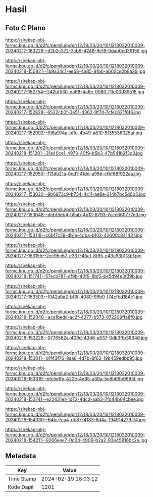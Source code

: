 # Hasil

## Foto C Plano

https://sirekap-obj-formc.kpu.go.id/d2fc/pemilu/pdpr/12/18/03/20/10/1218032010009-20240217-183226--d2b2c372-3cb9-4248-9c16-0dab0cd39156.jpg

https://sirekap-obj-formc.kpu.go.id/d2fc/pemilu/pdpr/12/18/03/20/10/1218032010009-20240218-150821--1b9a34c1-ee68-4a85-91b6-a602ce2b8a29.jpg

https://sirekap-obj-formc.kpu.go.id/d2fc/pemilu/pdpr/12/18/03/20/10/1218032010009-20240217-152754--242bf530-da68-4a6e-9080-f1fe00d39518.jpg

https://sirekap-obj-formc.kpu.go.id/d2fc/pemilu/pdpr/12/18/03/20/10/1218032010009-20240217-152828--6522cb0f-3e51-4362-9f7d-7cfec621f6f6.jpg

https://sirekap-obj-formc.kpu.go.id/d2fc/pemilu/pdpr/12/18/03/20/10/1218032010009-20240217-152902--f96a974a-bffe-4b49-a810-9f35536025af.jpg

https://sirekap-obj-formc.kpu.go.id/d2fc/pemilu/pdpr/12/18/03/20/10/1218032010009-20240218-151201--31a40ce1-4973-40f9-b5b3-47b541b2f3c3.jpg

https://sirekap-obj-formc.kpu.go.id/d2fc/pemilu/pdpr/12/18/03/20/10/1218032010009-20240217-152950--f13db21a-0cd1-4fdd-a96b-cfbf68f922aa.jpg

https://sirekap-obj-formc.kpu.go.id/d2fc/pemilu/pdpr/12/18/03/20/10/1218032010009-20240217-153020--9b6973c9-b734-4c11-ae9e-214b7bc5d6b3.jpg

https://sirekap-obj-formc.kpu.go.id/d2fc/pemilu/pdpr/12/18/03/20/10/1218032010009-20240217-153048--deb18eb4-b9ab-4b13-8793-7ccc660777e3.jpg

https://sirekap-obj-formc.kpu.go.id/d2fc/pemilu/pdpr/12/18/03/20/10/1218032010009-20240217-153118--c6bf7c59-db1e-4dba-b102-42600c841431.jpg

https://sirekap-obj-formc.kpu.go.id/d2fc/pemilu/pdpr/12/18/03/20/10/1218032010009-20240217-153155--2ec95c67-e337-45af-8f95-e43c93b1f3bf.jpg

https://sirekap-obj-formc.kpu.go.id/d2fc/pemilu/pdpr/12/18/03/20/10/1218032010009-20240218-151741--57ecb787-df9b-40f9-8bf2-be5d94e3f39b.jpg

https://sirekap-obj-formc.kpu.go.id/d2fc/pemilu/pdpr/12/18/03/20/10/1218032010009-20240217-153303--f042a0a2-bf3f-4080-99b0-f74efbd184e1.jpg

https://sirekap-obj-formc.kpu.go.id/d2fc/pemilu/pdpr/12/18/03/20/10/1218032010009-20240218-152040--aca1bedc-ac2f-4377-b573-072209ffa8f0.jpg

https://sirekap-obj-formc.kpu.go.id/d2fc/pemilu/pdpr/12/18/03/20/10/1218032010009-20240218-152228--0776562a-409d-4346-a537-0db3ffb36346.jpg

https://sirekap-obj-formc.kpu.go.id/d2fc/pemilu/pdpr/12/18/03/20/10/1218032010009-20240218-153011--d1f43f76-8aa6-4d7b-8f62-19b459edbb95.jpg

https://sirekap-obj-formc.kpu.go.id/d2fc/pemilu/pdpr/12/18/03/20/10/1218032010009-20240218-153319--efc5effe-422e-4e85-a39a-5c6b69b9995f.jpg

https://sirekap-obj-formc.kpu.go.id/d2fc/pemilu/pdpr/12/18/03/20/10/1218032010009-20240218-153741--e22431e1-1d72-4dcd-aab3-7fd44b04cbee.jpg

https://sirekap-obj-formc.kpu.go.id/d2fc/pemilu/pdpr/12/18/03/20/10/1218032010009-20240218-154330--64be7ca4-db87-4183-8d4a-194914279f74.jpg

https://sirekap-obj-formc.kpu.go.id/d2fc/pemilu/pdpr/12/18/03/20/10/1218032010009-20240218-154211--9266eee7-0d34-4906-b2a2-93e45816bc2e.jpg


## Metadata

| Key        | Value               |
| ---------- | ------------------- |
| Time Stamp | 2024-02-19 18:03:12 |
| Kode Dapil | 1201                |



